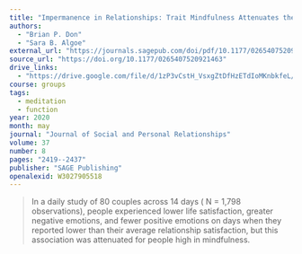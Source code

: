 ```yaml
---
title: "Impermanence in Relationships: Trait Mindfulness Attenuates the Negative Personal Consequences of Everyday Dips in Relationship Satisfaction"
authors:
  - "Brian P. Don"
  - "Sara B. Algoe"
external_url: "https://journals.sagepub.com/doi/pdf/10.1177/0265407520921463"
source_url: "https://doi.org/10.1177/0265407520921463"
drive_links:
  - "https://drive.google.com/file/d/1zP3vCstH_VsxgZtDfHzETdIoMKnbkfeL/view?usp=drivesdk"
course: groups
tags:
  - meditation
  - function
year: 2020
month: may
journal: "Journal of Social and Personal Relationships"
volume: 37
number: 8
pages: "2419--2437"
publisher: "SAGE Publishing"
openalexid: W3027905518
---
```


> In a daily study of 80 couples across 14 days ( N = 1,798 observations), people experienced lower life satisfaction, greater negative emotions, and fewer positive emotions on days when they reported lower than their average relationship satisfaction, but this association was attenuated for people high in mindfulness.

